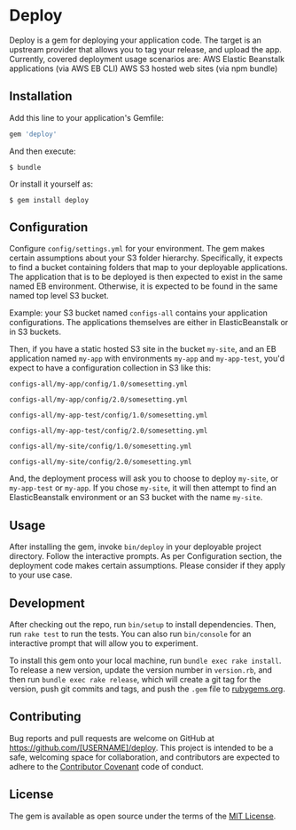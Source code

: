 # Deploy

Deploy is a gem for deploying your application code.
The target is an upstream provider that allows you to tag your release, and upload the app.
Currently, covered deployment usage scenarios are:
    AWS Elastic Beanstalk applications (via AWS EB CLI)
    AWS S3 hosted web sites (via npm bundle)

## Installation

Add this line to your application's Gemfile:

```ruby
gem 'deploy'
```

And then execute:

    $ bundle

Or install it yourself as:

    $ gem install deploy

## Configuration

Configure `config/settings.yml` for your environment.
The gem makes certain assumptions about your S3 folder hierarchy.
Specifically, it expects to find a bucket containing folders that map to your deployable applications.
The application that is to be deployed is then expected to exist in the same named EB environment.
Otherwise, it is expected to be found in the same named top level S3 bucket.

Example: your S3 bucket named `configs-all` contains your application configurations.
The applications themselves are either in ElasticBeanstalk or in S3 buckets.

Then, if you have a static hosted S3 site in the bucket `my-site`, and an
 EB application named `my-app` with environments `my-app` and `my-app-test`,
you'd expect to have a configuration collection in S3 like this:

`configs-all/my-app/config/1.0/somesetting.yml`

`configs-all/my-app/config/2.0/somesetting.yml`

`configs-all/my-app-test/config/1.0/somesetting.yml`

`configs-all/my-app-test/config/2.0/somesetting.yml`

`configs-all/my-site/config/1.0/somesetting.yml`

`configs-all/my-site/config/2.0/somesetting.yml`

And, the deployment process will ask you to choose to deploy `my-site`, or `my-app-test` or `my-app`.
If you chose `my-site`, it will then attempt to find an ElasticBeanstalk environment or an S3 bucket with the name `my-site`.

## Usage

After installing the gem, invoke `bin/deploy` in your deployable project directory.
Follow the interactive prompts.
As per Configuration section, the deployment code makes certain assumptions.
Please consider if they apply to your use case.

## Development

After checking out the repo, run `bin/setup` to install dependencies. Then, run `rake test` to run the tests. You can also run `bin/console` for an interactive prompt that will allow you to experiment.

To install this gem onto your local machine, run `bundle exec rake install`. To release a new version, update the version number in `version.rb`, and then run `bundle exec rake release`, which will create a git tag for the version, push git commits and tags, and push the `.gem` file to [rubygems.org](https://rubygems.org).

## Contributing

Bug reports and pull requests are welcome on GitHub at https://github.com/[USERNAME]/deploy. This project is intended to be a safe, welcoming space for collaboration, and contributors are expected to adhere to the [Contributor Covenant](contributor-covenant.org) code of conduct.


## License

The gem is available as open source under the terms of the [MIT License](http://opensource.org/licenses/MIT).

